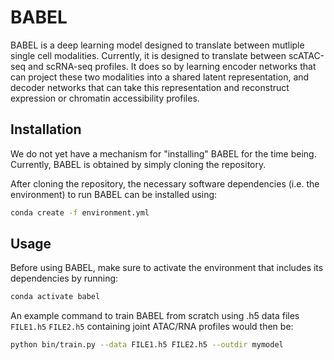 # BABEL

BABEL is a deep learning model designed to translate between mutliple single cell modalities. Currently, it is designed to translate between scATAC-seq and scRNA-seq profiles. It does so by learning encoder networks that can project these two modalities into a shared latent representation, and decoder networks that can take this representation and reconstruct expression or chromatin accessibility profiles.

## Installation

We do not yet have a mechanism for "installing" BABEL for the time being. Currently, BABEL is obtained by simply cloning the repository.

After cloning the repository, the necessary software dependencies (i.e. the environment) to run BABEL can be installed using:

```bash
conda create -f environment.yml
```

## Usage

Before using BABEL, make sure to activate the environment that includes its dependencies by running:

```bash
conda activate babel
```

An example command to train BABEL from scratch using .h5 data files `FILE1.h5` `FILE2.h5` containing joint ATAC/RNA profiles would then be:

```bash
python bin/train.py --data FILE1.h5 FILE2.h5 --outdir mymodel
```
